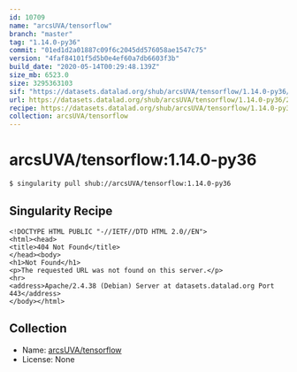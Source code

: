 ```yaml
---
id: 10709
name: "arcsUVA/tensorflow"
branch: "master"
tag: "1.14.0-py36"
commit: "01ed1d2a01887c09f6c2045dd576058ae1547c75"
version: "4faf84101f5d5b0e4ef60a7db6603f3b"
build_date: "2020-05-14T00:29:48.139Z"
size_mb: 6523.0
size: 3295363103
sif: "https://datasets.datalad.org/shub/arcsUVA/tensorflow/1.14.0-py36/2020-05-14-01ed1d2a-4faf8410/4faf84101f5d5b0e4ef60a7db6603f3b.sif"
url: https://datasets.datalad.org/shub/arcsUVA/tensorflow/1.14.0-py36/2020-05-14-01ed1d2a-4faf8410/
recipe: https://datasets.datalad.org/shub/arcsUVA/tensorflow/1.14.0-py36/2020-05-14-01ed1d2a-4faf8410/Singularity
collection: arcsUVA/tensorflow
---
```


# arcsUVA/tensorflow:1.14.0-py36

```bash
$ singularity pull shub://arcsUVA/tensorflow:1.14.0-py36
```

## Singularity Recipe

```singularity
<!DOCTYPE HTML PUBLIC "-//IETF//DTD HTML 2.0//EN">
<html><head>
<title>404 Not Found</title>
</head><body>
<h1>Not Found</h1>
<p>The requested URL was not found on this server.</p>
<hr>
<address>Apache/2.4.38 (Debian) Server at datasets.datalad.org Port 443</address>
</body></html>
```

## Collection

 - Name: [arcsUVA/tensorflow](https://github.com/arcsUVA/tensorflow)
 - License: None

